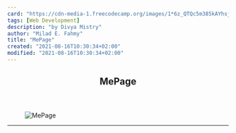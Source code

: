 ```yaml
---
card: "https://cdn-media-1.freecodecamp.org/images/1*6z_QTQc5m385kAYhsjlt2w.jpeg"
tags: [Web Development]
description: "by Divya Mistry"
author: "Milad E. Fahmy"
title: "MePage"
created: "2021-08-16T10:30:34+02:00"
modified: "2021-08-16T10:30:34+02:00"
---
```

<div class="site-wrapper">
<main id="site-main" class="site-main outer">
<div class="inner">
<article class="post-full post tag-web-development tag-css tag-portfolio tag-marketing tag-startup ">
<header class="post-full-header">
<h1 class="post-full-title">MePage</h1>
</header>
<figure class="post-full-image">
<picture>
<source media="(max-width: 700px)" sizes="1px" srcset="data:image/gif;base64,R0lGODlhAQABAIAAAAAAAP///yH5BAEAAAAALAAAAAABAAEAAAIBRAA7 1w">
<source media="(min-width: 701px)" sizes="(max-width: 800px) 400px,
(max-width: 1170px) 700px,
1400px" srcset="https://cdn-media-1.freecodecamp.org/images/1*6z_QTQc5m385kAYhsjlt2w.jpeg 300w,
https://cdn-media-1.freecodecamp.org/images/1*6z_QTQc5m385kAYhsjlt2w.jpeg 600w,
https://cdn-media-1.freecodecamp.org/images/1*6z_QTQc5m385kAYhsjlt2w.jpeg 1000w,
https://cdn-media-1.freecodecamp.org/images/1*6z_QTQc5m385kAYhsjlt2w.jpeg 2000w">
<img onerror="this.style.display='none'" src="https://cdn-media-1.freecodecamp.org/images/1*6z_QTQc5m385kAYhsjlt2w.jpeg" alt="MePage">
</picture>
</figure>
<section class="post-full-content">
<div class="post-content medium-migrated-article">
</div>
<hr>
</section>
</article>
</div>
</main>
</div>
<!-- Google Tag Manager (noscript) -->
<!-- End Google Tag Manager (noscript) -->

